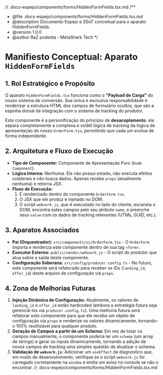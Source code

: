 // .docs-espejo/components/forms/HiddenFormFields.tsx.md
/\*\*

- @file .docs-espejo/components/forms/HiddenFormFields.tsx.md
- @description Documento Espejo e SSoT conceitual para o aparato HiddenFormFields.
- @version 1.0.0
- @author RaZ podesta - MetaShark Tech
  \*/

# Manifiesto Conceptual: Aparato `HiddenFormFields`

## 1. Rol Estratégico e Propósito

O aparato `HiddenFormFields.tsx` funciona como o **"Payload de Carga"** do nosso sistema de conversão. Sua única e exclusiva responsabilidade é renderizar a estrutura HTML dos campos de formulário ocultos, que são a espinha dorsal da integração com o sistema de tracking do produtor.

Este componente é a personificação do princípio de **desacoplamento**: ele separa completamente a complexa e volátil lógica de tracking da lógica de apresentação do nosso `OrderForm.tsx`, permitindo que cada um evolua de forma independente.

## 2. Arquitetura e Fluxo de Execução

- **Tipo de Componente:** Componente de Apresentação Puro (`Dumb Component`).
- **Lógica Interna:** Nenhuma. Ele não possui estado, não executa efeitos colaterais e não busca dados. Apenas recebe `props` (atualmente nenhuma) e retorna JSX.
- **Fluxo de Execução:**
  1.  É renderizado dentro do componente `OrderForm.tsx`.
  2.  O JSX que ele produz é injetado no DOM.
  3.  O script `webvork.js`, que é executado no lado do cliente, escaneia o DOM, encontra estes campos pelo seu atributo `name`, e preenche seus `value` com os dados de tracking relevantes (UTMs, GUID, etc.).

## 3. Aparatos Associados

- **Pai (Orquestrador):** `src/components/ui/OrderForm.tsx` - O `OrderForm` importa e renderiza este componente dentro de sua tag `<form>`.
- **Executor Externo:** `public/vendor/webvork.js` - O script do produtor que atua sobre a saída deste componente.
- **Configuração Soberana:** `src/config/producer.config.ts` - No futuro, este componente será refatorado para receber os IDs (`landing_id`, `offer_id`) deste arquivo de configuração via `props`.

## 4. Zona de Melhorias Futuras

1.  **Injeção Dinâmica de Configuração:** Atualmente, os valores de `landing_id` e `offer_id` estão hardcoded (embora a estratégia futura seja gerenciá-los via `producer.config.ts`). Uma melhoria futura será refatorar este componente para que ele receba um objeto de configuração via `props` e renderize os valores dinamicamente, tornando-o 100% reutilizável para qualquer produto.
2.  **Geração de Campos a partir de um Schema:** Em vez de listar os campos manualmente, o componente poderia ler um `schema` (um array de strings) e gerar os inputs dinamicamente, tornando a adição de novos campos de tracking uma simples questão de atualizar o schema.
3.  **Validação de `webvork.js`:** Adicionar um `useEffect` de diagnóstico que, em modo de desenvolvimento, verifique se o script `webvork.js` foi carregado corretamente na `window` e emita um aviso no console se não o encontrar.
    // .docs-espejo/components/forms/HiddenFormFields.tsx.md
